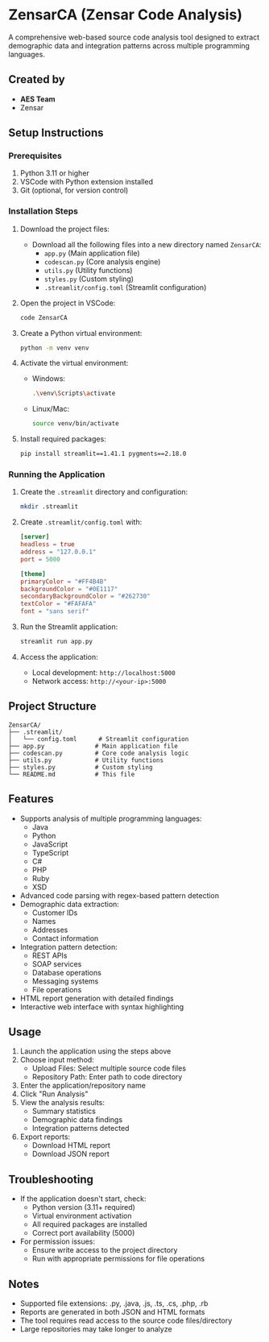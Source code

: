 # ZensarCA (Zensar Code Analysis)

A comprehensive web-based source code analysis tool designed to extract demographic data and integration patterns across multiple programming languages.

## Created by
- **AES Team**
- Zensar

## Setup Instructions

### Prerequisites
1. Python 3.11 or higher
2. VSCode with Python extension installed
3. Git (optional, for version control)

### Installation Steps

1. Download the project files:
   - Download all the following files into a new directory named `ZensarCA`:
     - `app.py` (Main application file)
     - `codescan.py` (Core analysis engine)
     - `utils.py` (Utility functions)
     - `styles.py` (Custom styling)
     - `.streamlit/config.toml` (Streamlit configuration)

2. Open the project in VSCode:
   ```bash
   code ZensarCA
   ```

3. Create a Python virtual environment:
   ```bash
   python -m venv venv
   ```

4. Activate the virtual environment:
   - Windows:
     ```bash
     .\venv\Scripts\activate
     ```
   - Linux/Mac:
     ```bash
     source venv/bin/activate
     ```

5. Install required packages:
   ```bash
   pip install streamlit==1.41.1 pygments==2.18.0
   ```

### Running the Application

1. Create the `.streamlit` directory and configuration:
   ```bash
   mkdir .streamlit
   ```

2. Create `.streamlit/config.toml` with:
   ```toml
   [server]
   headless = true
   address = "127.0.0.1"
   port = 5000

   [theme]
   primaryColor = "#FF4B4B"
   backgroundColor = "#0E1117"
   secondaryBackgroundColor = "#262730"
   textColor = "#FAFAFA"
   font = "sans serif"
   ```

3. Run the Streamlit application:
   ```bash
   streamlit run app.py
   ```

4. Access the application:
   - Local development: `http://localhost:5000`
   - Network access: `http://<your-ip>:5000`

## Project Structure

```
ZensarCA/
├── .streamlit/
│   └── config.toml      # Streamlit configuration
├── app.py              # Main application file
├── codescan.py         # Core code analysis logic
├── utils.py            # Utility functions
├── styles.py           # Custom styling
└── README.md           # This file
```

## Features
- Supports analysis of multiple programming languages:
  - Java
  - Python
  - JavaScript
  - TypeScript
  - C#
  - PHP
  - Ruby
  - XSD
- Advanced code parsing with regex-based pattern detection
- Demographic data extraction:
  - Customer IDs
  - Names
  - Addresses
  - Contact information
- Integration pattern detection:
  - REST APIs
  - SOAP services
  - Database operations
  - Messaging systems
  - File operations
- HTML report generation with detailed findings
- Interactive web interface with syntax highlighting

## Usage
1. Launch the application using the steps above
2. Choose input method:
   - Upload Files: Select multiple source code files
   - Repository Path: Enter path to code directory
3. Enter the application/repository name
4. Click "Run Analysis"
5. View the analysis results:
   - Summary statistics
   - Demographic data findings
   - Integration patterns detected
6. Export reports:
   - Download HTML report
   - Download JSON report

## Troubleshooting
- If the application doesn't start, check:
  - Python version (3.11+ required)
  - Virtual environment activation
  - All required packages are installed
  - Correct port availability (5000)
- For permission issues:
  - Ensure write access to the project directory
  - Run with appropriate permissions for file operations

## Notes
- Supported file extensions: .py, .java, .js, .ts, .cs, .php, .rb
- Reports are generated in both JSON and HTML formats
- The tool requires read access to the source code files/directory
- Large repositories may take longer to analyze
